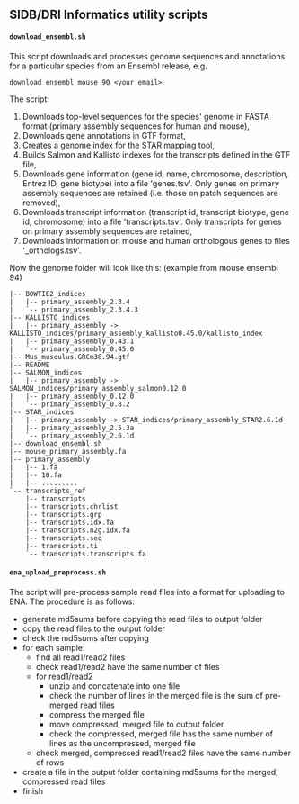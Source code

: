 ## SIDB/DRI Informatics utility scripts

#### `download_ensembl.sh`

This script downloads and processes genome sequences and annotations for a particular species from an Ensembl release, e.g.

    download_ensembl mouse 90 <your_email>

The script:
1) Downloads top-level sequences for the species' genome in FASTA format
(primary assembly sequences for human and mouse),
2) Downloads gene annotations in GTF format,
3) Creates a genome index for the STAR mapping tool,
4) Builds Salmon and Kallisto indexes for the transcripts defined in the GTF file,
5) Downloads gene information (gene id, name, chromosome, description, Entrez
ID, gene biotype) into a file 'genes.tsv'. Only genes on primary assembly
sequences are retained (i.e.  those on patch sequences are removed),
6) Downloads transcript information (transcript id, transcript biotype, gene
id, chromosome) into a file 'transcripts.tsv'. Only transcripts for genes on
primary assembly sequences are retained,
7) Downloads information on mouse and human orthologous genes to files
'<species>_orthologs.tsv'.


Now the genome folder will look like this: (example from mouse ensembl 94)
```
|-- BOWTIE2_indices
|   |-- primary_assembly_2.3.4
|   `-- primary_assembly_2.3.4.3
|-- KALLISTO_indices
|   |-- primary_assembly -> KALLISTO_indices/primary_assembly_kallisto0.45.0/kallisto_index
|   |-- primary_assembly_0.43.1
|   `-- primary_assembly_0.45.0
|-- Mus_musculus.GRCm38.94.gtf
|-- README
|-- SALMON_indices
|   |-- primary_assembly -> SALMON_indices/primary_assembly_salmon0.12.0
|   |-- primary_assembly_0.12.0
|   `-- primary_assembly_0.8.2
|-- STAR_indices
|   |-- primary_assembly -> STAR_indices/primary_assembly_STAR2.6.1d
|   |-- primary_assembly_2.5.3a
|   `-- primary_assembly_2.6.1d
|-- download_ensembl.sh
|-- mouse_primary_assembly.fa
|-- primary_assembly
|   |-- 1.fa
|   |-- 10.fa
|   |-- .........
`-- transcripts_ref
    |-- transcripts
    |-- transcripts.chrlist
    |-- transcripts.grp
    |-- transcripts.idx.fa
    |-- transcripts.n2g.idx.fa
    |-- transcripts.seq
    |-- transcripts.ti
    `-- transcripts.transcripts.fa
```

#### `ena_upload_preprocess.sh`

The script will pre-process sample read files into a format for uploading to
ENA. The procedure is as follows:

- generate md5sums before copying the read files to output folder
- copy the read files to the output folder
- check the md5sums after copying
- for each sample:
  - find all read1/read2 files
  - check read1/read2 have the same number of files
  - for read1/read2
    - unzip and concatenate into one file
    - check the number of lines in the merged file is the sum of pre-merged
    read files
    - compress the merged file
    - move compressed, merged file to output folder
    - check the compressed, merged file has the same number of lines as the
    uncompressed, merged file
  - check merged, compressed read1/read2 files have the same number of rows
- create a file in the output folder containing md5sums for the merged,
compressed read files
- finish
